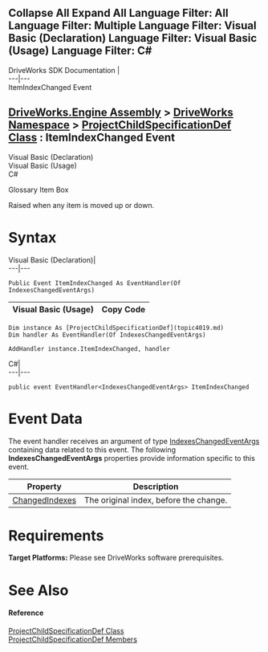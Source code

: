 Collapse All Expand All Language Filter: All  Language Filter: Multiple  Language Filter: Visual Basic (Declaration) Language Filter: Visual Basic (Usage) Language Filter: C#  
---  
DriveWorks SDK Documentation  |   
---|---  
ItemIndexChanged Event   
  
[DriveWorks.Engine Assembly](topic2156.md) > [DriveWorks Namespace](topic2159.md) > [ProjectChildSpecificationDef Class](topic4019.md) : ItemIndexChanged Event  
---  
  
Visual Basic (Declaration)    
Visual Basic (Usage)    
C# 

Glossary Item Box

Raised when any item is moved up or down. 

# Syntax

Visual Basic (Declaration)|   
---|---  
      
    
    Public Event ItemIndexChanged As EventHandler(Of IndexesChangedEventArgs)  
  
Visual Basic (Usage)| Copy Code  
---|---  
      
    
    Dim instance As [ProjectChildSpecificationDef](topic4019.md)
    Dim handler As EventHandler(Of IndexesChangedEventArgs)
     
    AddHandler instance.ItemIndexChanged, handler  
  
C#|   
---|---  
      
    
    public event EventHandler<IndexesChangedEventArgs> ItemIndexChanged  
  
# Event Data

The event handler receives an argument of type [IndexesChangedEventArgs](topic3496.md) containing data related to this event. The following **IndexesChangedEventArgs** properties provide information specific to this event.

Property| Description  
---|---  
[ChangedIndexes](topic3503.md)| The original index, before the change.   
  
# Requirements

**Target Platforms:** Please see DriveWorks software prerequisites.

# See Also

#### Reference

[ProjectChildSpecificationDef Class](topic4019.md)   
[ProjectChildSpecificationDef Members](topic4020.md)


